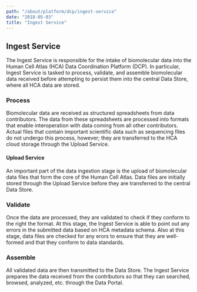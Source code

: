 ```yaml
---
path: "/about/platform/dcp/ingest-service"
date: "2018-05-03"
title: "Ingest Service"
---
```


## Ingest Service

The Ingest Service is responsible for the intake of biomolecular data into the Human Cell Atlas (HCA) Data Coordination Platform (DCP). In particular, Ingest Service is tasked to process, validate, and assemble biomolecular data received before attempting to persist them into the central Data Store, where all HCA data are stored.

### Process

Biomolecular data are received as structured spreadsheets from data contributors. The data from these spreadsheets are processed into formats that enable interoperation with data coming from all other contributors. Actual files that contain important scientific data such as sequencing files do not undergo this process, however; they are transferred to the HCA cloud storage through the Upload Service.

#### Upload Service

An important part of the data ingestion stage is the upload of biomolecular data files that form the core of the Human Cell Atlas. Data files are initially stored through the Upload Service before they are transferred to the central Data Store.

### Validate

Once the data are processed, they are validated to check if they conform to the right the format. At this stage, the Ingest Service is able to point out any errors in the submitted data based on HCA metadata schema. Also at this stage, data files are checked for any erors to ensure that they are well-formed and that they conform to data standards.

### Assemble

All validated data are then transmitted to the Data Store. The Ingest Service prepares the data received from the contributors so that they can searched, browsed, analyzed, etc. through the Data Portal.

